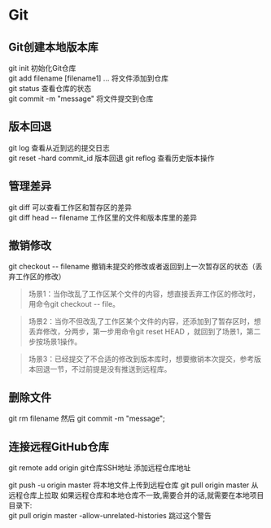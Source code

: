 # Git
## Git创建本地版本库
git init    初始化Git仓库  
git add filename [filename1] ...    将文件添加到仓库  
git status  查看仓库的状态   
git commit -m "message" 将文件提交到仓库  
## 版本回退  
git log     查看从近到远的提交日志  
git reset -hard commit_id  版本回退
git reflog  查看历史版本操作  
## 管理差异
git diff    可以查看工作区和暂存区的差异   
git diff head -- filename 工作区里的文件和版本库里的差异
## 撤销修改 
git checkout -- filename 撤销未提交的修改或者返回到上一次暂存区的状态（丢弃工作区的修改）  
>场景1：当你改乱了工作区某个文件的内容，想直接丢弃工作区的修改时，用命令git checkout -- file。

>场景2：当你不但改乱了工作区某个文件的内容，还添加到了暂存区时，想丢弃修改，分两步，第一步用命令git reset HEAD <file>，就回到了场景1，第二步按场景1操作。

>场景3：已经提交了不合适的修改到版本库时，想要撤销本次提交，参考版本回退一节，不过前提是没有推送到远程库。
## 删除文件  
git rm filename 然后 git commit -m "message";
## 连接远程GitHub仓库  
git remote add origin git仓库SSH地址 添加远程仓库地址  

git push -u origin master 将本地文件上传到远程仓库
git pull origin master 从远程仓库上拉取
如果远程仓库和本地仓库不一致,需要合并的话,就需要在本地项目目录下:   
git pull origin master -allow-unrelated-histories  跳过这个警告  
